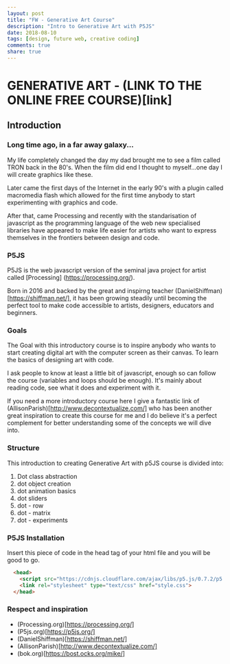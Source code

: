 ```yaml
---
layout: post
title: "FW - Generative Art Course"
description: "Intro to Generative Art with P5JS"
date: 2018-08-10
tags: [design, future web, creative coding]
comments: true
share: true
---
```


# GENERATIVE ART  - (LINK TO THE ONLINE FREE COURSE)[link]

## Introduction

### Long time ago, in a far away galaxy...
My life completely changed the day my dad brought me to see a film called TRON back in the 80's. When the film did end I thought to myself...one day I will create graphics like these.

Later came the first days of the Internet in the early 90's with a plugin called macromedia flash which allowed for the first time anybody to start experimenting with graphics and code. 

After that, came Processing and recently with the standarisation of javascript as the programming language of the web new specialised libraries have appeared to make life easier for artists who want to express themselves in the frontiers between design and code.

### P5JS
P5JS is the web javascript version of the seminal java project for artist called [Processing] (https://processing.org/). 

Born in 2016 and backed by the great and inspirng teacher (DanielShiffman)[https://shiffman.net/], it has been growing steadily until becoming the perfect tool to make code accessible to artists, designers, educators and beginners.

### Goals
The Goal with this introductory course is to inspire anybody who wants to start creating digital art with the computer screen as their canvas. To learn the basics of designing art with code.

I ask people to know at least a little bit of javascript, enough so can follow the course (variables and loops should be enough). It's mainly about reading code, see what it does and experiment with it.

If you need a more introductory course here I give a fantastic link of (AllisonParish)[http://www.decontextualize.com/] who has been another great inspiration to create this course for me and I do believe it's a perfect complement for better understanding some of the concepts we will dive into.

### Structure
This introduction to creating Generative Art with p5JS course is divided into:

1. Dot class abstraction
2. dot object creation
3. dot animation basics
4. dot sliders
5. dot - row
6. dot - matrix
7. dot - experiments

### P5JS Installation
Insert this piece of code in the head tag of your html file and you will be good to go.

```html
  <head>
    <script src="https://cdnjs.cloudflare.com/ajax/libs/p5.js/0.7.2/p5.min.js"></script>
    <link rel="stylesheet" type="text/css" href="style.css">
  </head>
```

### Respect and inspiration

* (Processing.org)[https://processing.org/]
* (P5js.org)[https://p5js.org/]
* (DanielShiffman)[https://shiffman.net/]
* (AllisonParish)[http://www.decontextualize.com/]
* (bok.org)[https://bost.ocks.org/mike/]


